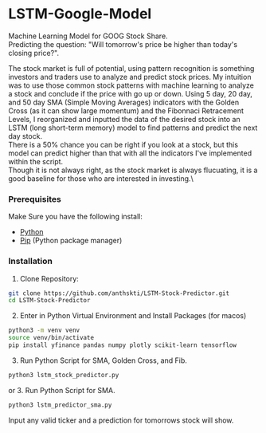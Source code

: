 # LSTM-Google-Model
Machine Learning Model for GOOG Stock Share.\
Predicting the question: "Will tomorrow's price be higher than today's closing price?".

The stock market is full of potential, using pattern recognition is something investors and traders use to analyze and predict stock prices. My intuition was to use those common stock patterns with machine learning to analyze a stock and conclude if the price with go up or down.
Using 5 day, 20 day, and 50 day SMA (Simple Moving Averages) indicators with the Golden Cross (as it can show large momentum) and the Fibonnaci Retracement Levels, I reorganized and inputted the data of the desired stock into an LSTM (long short-term memory) model to find patterns and predict the next day stock.\
There is a 50% chance you can be right if you look at a stock, but this model can predict higher than that with all the indicators I've implemented within the script.\
Though it is not always right, as the stock market is always flucuating, it is a good baseline for those who are interested in investing.\

### Prerequisites
Make Sure you have the following install:
- [Python](https://www.python.org/)
- [Pip](https://pip.pypa.io/en/stable/) (Python package manager)

### Installation 
1. Clone Repository: 
``` bash
git clone https://github.com/anthskti/LSTM-Stock-Predictor.git
cd LSTM-Stock-Predictor
```

2. Enter in Python Virtual Environment and Install Packages (for macos)
``` bash 
python3 -m venv venv
source venv/bin/activate
pip install yfinance pandas numpy plotly scikit-learn tensorflow
```

3. Run Python Script for SMA, Golden Cross, and Fib. 
``` bash
python3 lstm_stock_predictor.py
```
or
3. Run Python Script for SMA. 
``` bash
python3 lstm_predictor_sma.py
```

Input any valid ticker and a prediction for tomorrows stock will show.
